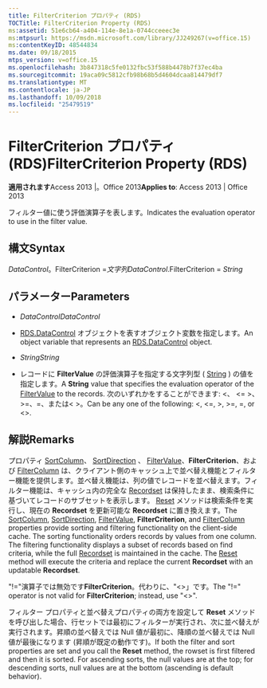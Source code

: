 ```yaml
---
title: FilterCriterion プロパティ (RDS)
TOCTitle: FilterCriterion Property (RDS)
ms:assetid: 51e6cb64-a404-114e-8e1a-0744cceeec3e
ms:mtpsurl: https://msdn.microsoft.com/library/JJ249267(v=office.15)
ms:contentKeyID: 48544834
ms.date: 09/18/2015
mtps_version: v=office.15
ms.openlocfilehash: 3b847318c5fe0132fbc53f588b4478b7f37ec4ba
ms.sourcegitcommit: 19aca09c5812cfb98b68b5d4604dcaa814479df7
ms.translationtype: MT
ms.contentlocale: ja-JP
ms.lasthandoff: 10/09/2018
ms.locfileid: "25479519"
---
```

# <a name="filtercriterion-property-rds"></a><span data-ttu-id="92060-102">FilterCriterion プロパティ (RDS)</span><span class="sxs-lookup"><span data-stu-id="92060-102">FilterCriterion Property (RDS)</span></span>


<span data-ttu-id="92060-103">**適用されます**Access 2013 |。Office 2013</span><span class="sxs-lookup"><span data-stu-id="92060-103">**Applies to**: Access 2013 | Office 2013</span></span>



<span data-ttu-id="92060-104">フィルター値に使う評価演算子を表します。</span><span class="sxs-lookup"><span data-stu-id="92060-104">Indicates the evaluation operator to use in the filter value.</span></span>

## <a name="syntax"></a><span data-ttu-id="92060-105">構文</span><span class="sxs-lookup"><span data-stu-id="92060-105">Syntax</span></span>

<span data-ttu-id="92060-106">*DataControl*。FilterCriterion =*文字列*</span><span class="sxs-lookup"><span data-stu-id="92060-106">*DataControl*.FilterCriterion = *String*</span></span>

## <a name="parameters"></a><span data-ttu-id="92060-107">パラメーター</span><span class="sxs-lookup"><span data-stu-id="92060-107">Parameters</span></span>

  - <span data-ttu-id="92060-108">*DataControl*</span><span class="sxs-lookup"><span data-stu-id="92060-108">*DataControl*</span></span>

  - <span data-ttu-id="92060-109">[RDS.DataControl](datacontrol-object-rds.md) オブジェクトを表すオブジェクト変数を指定します。</span><span class="sxs-lookup"><span data-stu-id="92060-109">An object variable that represents an [RDS.DataControl](datacontrol-object-rds.md) object.</span></span>

  - <span data-ttu-id="92060-110">*String*</span><span class="sxs-lookup"><span data-stu-id="92060-110">*String*</span></span>

  - <span data-ttu-id="92060-111">レコードに **FilterValue** の評価演算子を指定する文字列型 ( [String](filtervalue-property-rds.md) ) の値を指定します。</span><span class="sxs-lookup"><span data-stu-id="92060-111">A **String** value that specifies the evaluation operator of the [FilterValue](filtervalue-property-rds.md) to the records.</span></span> <span data-ttu-id="92060-112">次のいずれかをすることができます: \<、 \<= \>、 \>=、=、または\< \>。</span><span class="sxs-lookup"><span data-stu-id="92060-112">Can be any one of the following: \<, \<=, \>, \>=, =, or \<\>.</span></span>

## <a name="remarks"></a><span data-ttu-id="92060-113">解説</span><span class="sxs-lookup"><span data-stu-id="92060-113">Remarks</span></span>

<span data-ttu-id="92060-p102">プロパティ [SortColumn](sortcolumn-property-rds.md)、 [SortDirection](sortdirection-property-rds.md) 、 [FilterValue](filtervalue-property-rds.md)、**FilterCriterion**、および [FilterColumn](filtercolumn-property-rds.md) は、クライアント側のキャッシュ上で並べ替え機能とフィルター機能を提供します。並べ替え機能は、列の値でレコードを並べ替えます。フィルター機能は、キャッシュ内の完全な [Recordset](recordset-object-ado.md) は保持したまま、検索条件に基づいてレコードのサブセットを表示します。 [Reset](reset-method-rds.md) メソッドは検索条件を実行し、現在の **Recordset** を更新可能な **Recordset** に置き換えます。</span><span class="sxs-lookup"><span data-stu-id="92060-p102">The [SortColumn](sortcolumn-property-rds.md), [SortDirection](sortdirection-property-rds.md), [FilterValue](filtervalue-property-rds.md), **FilterCriterion**, and [FilterColumn](filtercolumn-property-rds.md) properties provide sorting and filtering functionality on the client-side cache. The sorting functionality orders records by values from one column. The filtering functionality displays a subset of records based on find criteria, while the full [Recordset](recordset-object-ado.md) is maintained in the cache. The [Reset](reset-method-rds.md) method will execute the criteria and replace the current **Recordset** with an updatable **Recordset**.</span></span>

<span data-ttu-id="92060-118">"\!="演算子では無効です**FilterCriterion**。代わりに、"\<\>」です。</span><span class="sxs-lookup"><span data-stu-id="92060-118">The "\!=" operator is not valid for **FilterCriterion**; instead, use "\<\>".</span></span>

<span data-ttu-id="92060-p103">フィルター プロパティと並べ替えプロパティの両方を設定して **Reset** メソッドを呼び出した場合、行セットでは最初にフィルターが実行され、次に並べ替えが実行されます。昇順の並べ替えでは Null 値が最初に、降順の並べ替えでは Null 値が最後になります (昇順が既定の動作です)。</span><span class="sxs-lookup"><span data-stu-id="92060-p103">If both the filter and sort properties are set and you call the **Reset** method, the rowset is first filtered and then it is sorted. For ascending sorts, the null values are at the top; for descending sorts, null values are at the bottom (ascending is default behavior).</span></span>


